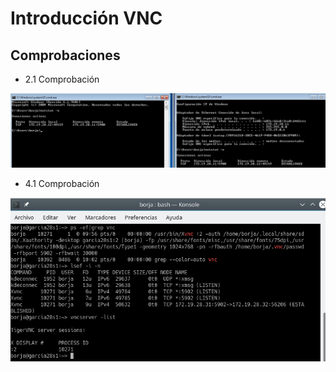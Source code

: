 <h1> Introducción VNC </h1>
<h2>Comprobaciones</h2>

* 2.1 Comprobación

![Windows](img/c1.png)


* 4.1 Comprobación

![OpenSUSE](img/2.png)
